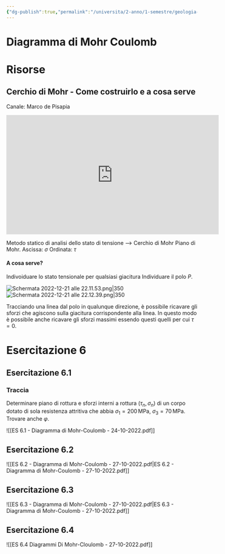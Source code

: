 ```yaml
---
{"dg-publish":true,"permalink":"/universita/2-anno/1-semestre/geologia-applicata/esercitazioni/esercitazione-6-diagramma-di-mohr-coulomb/"}
---
```



# Diagramma di Mohr Coulomb



# Risorse
## Cerchio di Mohr - Come costruirlo e a cosa serve
Canale: Marco de Pisapia
<iframe width="560" height="315" src="https://www.youtube.com/embed/LD86rANNDY0" title="YouTube video player" frameborder="0" allow="accelerometer; autoplay; clipboard-write; encrypted-media; gyroscope; picture-in-picture" allowfullscreen></iframe>

Metodo statico di analisi dello stato di tensione --> Cerchio di Mohr
Piano di Mohr. 
Ascissa: $\sigma$
Ordinata: $\tau$

#### A cosa serve?
Indivoiduare lo stato tensionale per qualsiasi giacitura
Individuare il polo $P$.

![Schermata 2022-12-21 alle 22.11.53.png|350](/img/user/allegati/Schermata%202022-12-21%20alle%2022.11.53.png)
![Schermata 2022-12-21 alle 22.12.39.png|350](/img/user/allegati/Schermata%202022-12-21%20alle%2022.12.39.png)

Tracciando una linea dal polo in qualunque direzione, è possibile ricavare gli sforzi che agiscono sulla giacitura corrispondente alla linea. In questo modo è possibile anche ricavare gli sforzi massimi essendo questi quelli per cui $\tau = 0$.


# Esercitazione 6
## Esercitazione 6.1
### Traccia
Determinare piano di rottura e sforzi interni a rottura ($\tau_{n}, \sigma_{n}$) di un corpo dotato di sola resistenza attritiva che abbia $\sigma_{1}= 200 \, \mathrm{MPa}$, $\sigma_{3} = 70 \, \mathrm{MPa}$. Trovare anche $\varphi$.



![[ES 6.1 - Diagramma di Mohr-Coulomb - 24-10-2022.pdf]]

## Esercitazione 6.2

![[ES 6.2 - Diagramma di Mohr-Coulomb - 27-10-2022.pdf\|ES 6.2 - Diagramma di Mohr-Coulomb - 27-10-2022.pdf]]
## Esercitazione 6.3

![[ES 6.3 - Diagramma di Mohr-Coulomb - 27-10-2022.pdf\|ES 6.3 - Diagramma di Mohr-Coulomb - 27-10-2022.pdf]]
## Esercitazione 6.4

![[ES 6.4 Diagrammi Di Mohr-Cloulomb - 27-10-2022.pdf]]